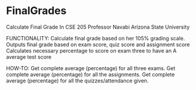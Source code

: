 FinalGrades
===========

Calculate Final Grade In CSE 205
Professor Navabi
Arizona State University

FUNCTIONALITY:
  Calculate final grade based on her 105% grading scale.  
  Outputs final grade based on exam score, quiz score and assignment score
  Calculates necessary percentage to score on exam three to have an A average test score

HOW-TO:
  Get complete average (percentage) for all three exams.
  Get complete average (percentage) for all the assignments.
  Get complete average (percentage) for all the quizzes/attendance given.
  
  
